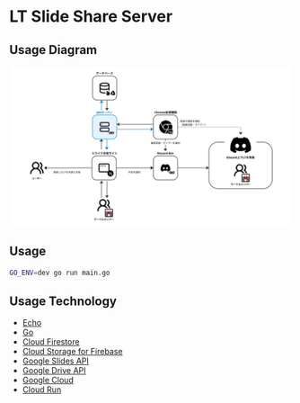 # LT Slide Share Server

## Usage Diagram

![Usage Diagram](https://github.com/R1013-T/slide-share/blob/main/assets/usage_diagram_slide_share_server.jpg)

## Usage

```bash
GO_ENV=dev go run main.go
```

## Usage Technology

- [Echo](https://echo.labstack.com/)
- [Go](https://go.dev/)
- [Cloud Firestore](https://firebase.google.com/docs/firestore?hl=ja)
- [Cloud Storage for Firebase](https://firebase.google.com/docs/storage?hl=ja)
- [Google Slides API](https://developers.google.com/slides/api/reference/rest?hl=ja)
- [Google Drive API](https://developers.google.com/drive/api/reference/rest/v3?hl=ja)
- [Google Cloud](https://cloud.google.com/)
- [Cloud Run](https://cloud.google.com/run?hl=ja)
